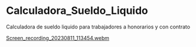 # Calculadora_Sueldo_Liquido
Calculadora de sueldo liquido para trabajadores a honorarios y con contrato

[Screen_recording_20230811_113454.webm](https://github.com/marcelogeraldo11/Calculadora_Sueldo_Liquido/assets/114531935/c2f4d084-fd57-4f76-a7d4-2dfaf133e045)
